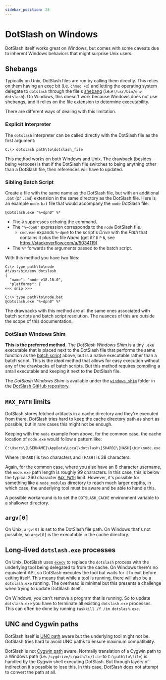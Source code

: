 ```yaml
---
sidebar_position: 28
---
```


# DotSlash on Windows

DotSlash itself works great on Windows, but comes with some caveats due to
inherent Windows behaviors that might surprise Unix users.

## Shebangs

Typically on Unix, DotSlash files are run by calling them directly. This relies
on them having an exec bit (i.e. `chmod +x`) and letting the operating system
delegate to `dotslash` through the file's
[shebang](<https://en.wikipedia.org/wiki/Shebang_(Unix)>)
(i.e.`#!/usr/bin/env dotslash`). On Windows, this doesn't work because Windows
does not use shebangs, and it relies on the file extension to determine
executability.

There are different ways of dealing with this limitation.

### Explicit Interpreter

The `dotslash` interpreter can be called directly with the DotSlash file as the
first argument:

```
C:\> dotslash path\to\dotslash_file
```

This method works on both Windows and Unix. The drawback (besides being verbose)
is that if the DotSlash file switches to being anything other than a DotSlash
file, then references will have to updated.

### Sibling Batch Script

Create a file with the same name as the DotSlash file, but with an additional
`.bat` (or `.cmd`) extension in the same directory as the DotSlash file. Here is
an example `node.bat` file that would accompany the `node` DotSlash file:

```
@dotslash.exe "%~dpn0" %*
```

- The `@` suppresses echoing the command.
- The `"%~dpn0"` expression corresponds to the `node` DotSlash file.
  - `cmd.exe` expands `%~dpn0` to the script's _Drive_ with the _Path_ that
    contains it plus the file _Name_ (get it? `D` `P` `N`, see
    https://stackoverflow.com/a/5034119).
- The `%*` forwards the arguments passed to the batch script.

With this method you have two files:

```
C:\> type path\to\node
#!/usr/bin/env dotslash
{
  "name": "node-v18.16.0",
  "platforms": {
<<< snip >>>

C:\> type path\to\node.bat
@dotslash.exe "%~dpn0" %*
```

The drawbacks with this method are all the same ones associated with batch
scripts and batch script resolution. The nuances of this are outside the scope
of this documentation.

### DotSlash Windows Shim

**This is the preferred method.** The _DotSlash Windows Shim_ is a tiny `.exe`
executable that is placed next to the DotSlash file that performs the same
function as the [batch script](#sibling-batch-script) above, but is a native
executable rather than a batch script. This is the _ideal_ method that allows
for easy execution without any of the drawbacks of batch scripts. But this
method requires compiling a small executable and keeping it next to the DotSlash
file.

The _DotSlash Windows Shim_ is available under the
[`windows_shim`](https://github.com/facebook/dotslash/tree/main/windows_shim)
folder in the
[DotSlash GitHub repository](https://github.com/facebook/dotslash).

## `MAX_PATH` limits

DotSlash stores fetched artifacts in a cache directory and they're executed from
there. DotSlash tries hard to keep the cache directory path as short as
possible, but in rare cases this might not be enough.

Keeping with the `node` example from above, for the common case, the cache
location of `node.exe` would follow a pattern like:

```
C:\Users\[USERNAME]\AppData\Local\dotslash\[SHARD]\[HASH]\bin\node.exe
```

Where `[SHARD]` is two characters and `[HASH]` is 38 characters.

Again, for the common case, where you also have an 8 character username, the
`node.exe` path length is roughly 99 characters. In this case, this is below the
typical 260 character
[`MAX_PATH`](https://learn.microsoft.com/en-us/windows/win32/fileio/maximum-file-path-limitation)
limit. However, it's possible for something like a `node_modules` directory to
reach much larger depths, in which case, the underlying tool must be aware and
be able to handle this.

A possible workaround is to set the `DOTSLASH_CACHE` environment variable to a
shallower directory.

## `argv[0]`

On Unix, `argv[0]` is set to the DotSlash file path. On Windows that's not
possible, so `argv[0]` is the executable in the cache directory.

## Long-lived `dotslash.exe` processes

On Unix, DotSlash uses [`execv`](https://linux.die.net/man/3/execv) to replace
the `dotslash` process with the underlying tool being delegated to from the
cache. On Windows there's no equivalent API, so DotSlash executes the tool but
waits for it to exit before exiting itself. This means that while a tool is
running, there will also be a `dotslash.exe` running. The overhead is minimal
but this presents a challenge when trying to update DotSlash itself.

On Windows, you can't remove a program that is running. So to update
`dotslash.exe` you have to terminate all existing `dotslash.exe` processes. This
can often be done by running `taskkill /f /im dotslash.exe`.

## UNC and Cygwin paths

DotSlash itself is
[UNC path](https://learn.microsoft.com/en-us/dotnet/standard/io/file-path-formats#unc-paths)
aware but the underlying tool might not be. DotSlash tries hard to avoid UNC
paths to ensure maximum compatibility.

DotSlash is not
[Cygwin path](https://cygwin.com/cygwin-ug-net/using.html#cygdrive) aware.
Normally translation of a Cygwin path to a Windows path (i.e.
`/cygdrive/c/path/to/file` to `C:\path\to\file`) is handled by the Cygwin shell
executing DotSlash. But through layers of indirection it's possible to lose
this. In this case, DotSlash does not attempt to convert the path at all.
